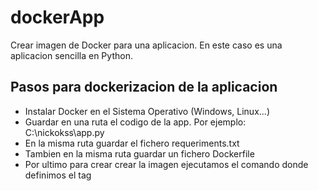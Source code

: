 # dockerApp
Crear imagen de Docker para una aplicacion. En este caso es una aplicacion sencilla en Python.

## Pasos para dockerizacion de la aplicacion
* Instalar Docker en el Sistema Operativo (Windows, Linux...)
* Guardar en una ruta el codigo de la app. Por ejemplo: C:\nickokss\app.py
* En la misma ruta guardar el fichero requeriments.txt
* Tambien en la misma ruta guardar un fichero Dockerfile
* Por ultimo para crear crear la imagen ejecutamos el comando donde definimos el tag
